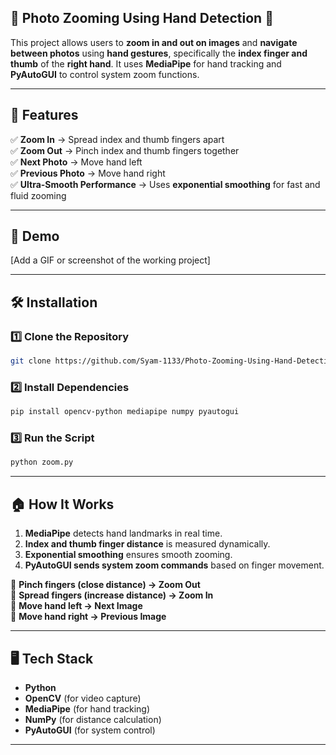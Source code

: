 ## 📌 Photo Zooming Using Hand Detection 🎯  

This project allows users to **zoom in and out on images** and **navigate between photos** using **hand gestures**, specifically the **index finger and thumb** of the **right hand**. It uses **MediaPipe** for hand tracking and **PyAutoGUI** to control system zoom functions.  

---

## 🚀 Features  
✅ **Zoom In** → Spread index and thumb fingers apart  
✅ **Zoom Out** → Pinch index and thumb fingers together  
✅ **Next Photo** → Move hand left  
✅ **Previous Photo** → Move hand right  
✅ **Ultra-Smooth Performance** → Uses **exponential smoothing** for fast and fluid zooming  

---

## 📸 Demo  
[Add a GIF or screenshot of the working project]  

---

## 🛠️ Installation  

### 1️⃣ **Clone the Repository**  
```sh
git clone https://github.com/Syam-1133/Photo-Zooming-Using-Hand-Detection
```

### 2️⃣ **Install Dependencies**  
```sh
pip install opencv-python mediapipe numpy pyautogui
```

### 3️⃣ **Run the Script**  
```sh
python zoom.py
```

---

## 🏠 How It Works  

1. **MediaPipe** detects hand landmarks in real time.  
2. **Index and thumb finger distance** is measured dynamically.  
3. **Exponential smoothing** ensures smooth zooming.  
4. **PyAutoGUI sends system zoom commands** based on finger movement.  

🔹 **Pinch fingers (close distance) → Zoom Out**  
🔹 **Spread fingers (increase distance) → Zoom In**  
🔹 **Move hand left → Next Image**  
🔹 **Move hand right → Previous Image**  

---

## 🖥️ Tech Stack  

- **Python**  
- **OpenCV** (for video capture)  
- **MediaPipe** (for hand tracking)  
- **NumPy** (for distance calculation)  
- **PyAutoGUI** (for system control)  

---





